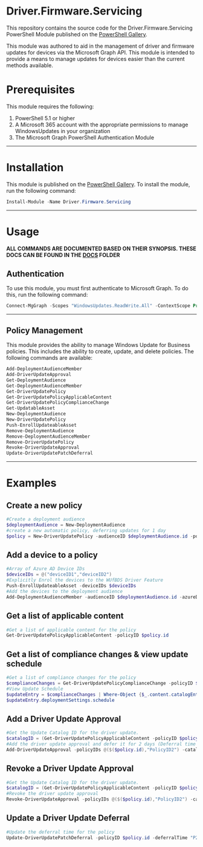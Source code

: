 # Driver.Firmware.Servicing

<!-- [![GitHub Workflow Status (branch)](https://img.shields.io/github/actions/workflow/status/codaamok/PSShlink/pipeline.yml?branch=main)](https://github.com/brookd2404/Driver.Firmware.Servicing/actions)  -->

This repository contains the source code for the Driver.Firmware.Servicing PowerShell Module published on the [PowerShell Gallery](https://www.powershellgallery.com/packages/Driver.Firmware.Servicing/).

This module was authored to aid in the management of driver and firmware updates for devices via the Microsoft Graph API. This module is intended to provide a means to manage updates for devices easier than the current methods available.

# Prerequisites

This module requires the following:
1. PowerShell 5.1 or higher
2. A Microsoft 365 account with the appropriate permissions to manage WindowsUpdates in your organization
3. The Microsoft Graph PowerShell Authentication Module

<hr>

# Installation

This module is published on the [PowerShell Gallery](https://www.powershellgallery.com/packages/Driver.Firmware.Servicing/). To install the module, run the following command:

```powershell 
Install-Module -Name Driver.Firmware.Servicing
```
<hr>

# Usage

**ALL COMMANDS ARE DOCUMENTED BASED ON THEIR SYNOPSIS. THESE DOCS CAN BE FOUND IN THE [DOCS](docs) FOLDER**

## Authentication

To use this module, you must first authenticate to Microsoft Graph. To do this, run the following command:

```powershell
Connect-MgGraph -Scopes "WindowsUpdates.ReadWrite.All" -ContextScope Process
```

<hr>

## Policy Management

This module provides the ability to manage Windows Update for Business policies. This includes the ability to create, update, and delete policies. The following commands are available:

```powershell
Add-DeploymentAudienceMember
Add-DriverUpdateApproval
Get-DeploymentAudience
Get-DeploymentAudienceMember
Get-DriverUpdatePolicy
Get-DriverUpdatePolicyApplicableContent
Get-DriverUpdatePolicyComplianceChange
Get-UpdatableAsset
New-DeploymentAudience
New-DriverUpdatePolicy
Push-EnrollUpdateableAsset
Remove-DeploymentAudience
Remove-DeploymentAudienceMember
Remove-DriverUpdatePolicy
Revoke-DriverUpdateApproval
Update-DriverUpdatePatchDeferral
```
<hr>

# Examples

## Create a new policy

```powershell
#Create a deployment audience
$deploymentAudience = New-DeploymentAudience
#create a new automatic policy, deferring updates for 1 day
$policy = New-DriverUpdatePolicy -audienceID $deploymentAudience.id -policyType "Automatic" -deferralTime "P1D"
```
## Add a device to a policy

```powershell
#Array of Azure AD Device IDs
$deviceIDs = @("deviceID1","deviceID2")
#Explicitly Enrol the devices to the WUfBDS Driver Feature
Push-EnrollUpdateableAsset -deviceIDs $deviceIDs
#Add the devices to the deployment audience
Add-DeploymentAudienceMember -audienceID $deploymentAudience.id -azureDeviceIDs $deviceIDs
```

## Get a list of applicable content

```powershell
#Get a list of applicable content for the policy
Get-DriverUpdatePolicyApplicableContent -policyID $policy.id
```

## Get a list of compliance changes & view update schedule

```powershell
#Get a list of compliance changes for the policy
$complianceChanges = Get-DriverUpdatePolicyComplianceChange -policyID $policy.id
#View Update Schedule
$updateEntry = $complianceChanges | Where-Object {$_.content.catalogEntry.displayName -eq "Intel - System - 4/12/2017 12:00:00 AM - 14.28.47.630"}
$updateEntry.deploymentSettings.schedule
```

## Add a Driver Update Approval

```powershell
#Get the Update Catalog ID for the driver update.
$catalogID = (Get-DriverUpdatePolicyApplicableContent -policyID $policy.id | Where-Object {$_.catalogEntry.displayName -eq "Intel - System - 4/12/2017 12:00:00 AM - 14.28.47.630"}).catalogEntry.id
#Add the driver update approval and defer it for 2 days (Deferral time is set to 0 day in the policy)
Add-DriverUpdateApproval -policyIDs @($($policy.id),"PolicyID2") -catalogEntryID $catalogID -deferDays 2
```

## Revoke a Driver Update Approval

```powershell
#Get the Update Catalog ID for the driver update.
$catalogID = (Get-DriverUpdatePolicyApplicableContent -policyID $policy.id | Where-Object {$_.catalogEntry.displayName -eq "Intel - System - 4/12/2017 12:00:00 AM - 14.28.47.630"}).catalogEntry.id
#Revoke the driver update approval
Revoke-DriverUpdateApproval -policyIDs @($($policy.id),"PolicyID2") -catalogEntryID $catalogID
```

## Update a Driver Update Deferral

```powershell
#Update the deferral time for the policy
Update-DriverUpdatePatchDeferral -policyID $policy.id -deferralTime "P2D"
```